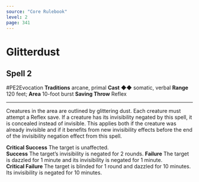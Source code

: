 ```yaml
---
source: "Core Rulebook"
level: 2
page: 341
---
```


# Glitterdust
## Spell 2
#PE2Evocation 
**Traditions** arcane, primal
**Cast** ◆◆ somatic, verbal
**Range** 120 feet; **Area** 10-foot burst
**Saving Throw** Reflex

-----
Creatures in the area are outlined by glittering dust. Each creature must attempt a Reflex save. If a creature has its invisibility negated by this spell, it is concealed instead of invisible. This applies both if the creature was already invisible and if it benefits from new invisibility effects before the end of the invisibility negation effect from this spell.  

**Critical Success** The target is unaffected.  
**Success** The target’s invisibility is negated for 2 rounds. 
**Failure** The target is dazzled for 1 minute and its invisibility is negated for 1 minute.  
**Critical Failure** The target is blinded for 1 round and dazzled for 10 minutes. Its invisibility is negated for 10 minutes.
